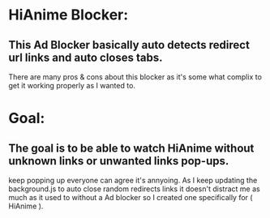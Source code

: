# HiAnime Blocker:

## This Ad Blocker basically auto detects redirect url links and auto closes tabs. 
There are many pros & cons about this blocker as it's some what complix to get it
working properly as I wanted to.

# Goal:

## The goal is to be able to watch HiAnime without unknown links or unwanted links pop-ups.
keep popping up everyone can agree it's annyoing. As I keep updating the background.js
to auto close random redirects links it doesn't distract me as much as it used to without
a Ad blocker so I created one specifically for ( HiAnime ).
